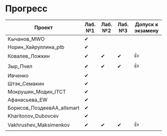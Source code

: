 # Прогресс

Проект                      | Лаб. №1 | Лаб. №2 | Лаб. №3 | Допуск к экзамену
----------------------------| ------- | ------- | ------- | ----------------
Кычанов_MWO                 | ✔       |         |         |
Норин_Хайруллина_ptb        | ✔       |         |         |
Ковалев_Ложкин              | ✔       | ✔       | ✔       | 👍
Зыр_Пчел                    | ✔       | ✔       | ✔       | 👍
Ивченко                     | ✔       |         |         |
Штэк_Семакин                | ✔       |         |         |
Мокрушин_Модин_ITCT         | ✔       |         |         |
Афанасьева_EW               | ✔       |         |         |
Борисов_ПоздеевАА_allsmart  | ✔       |         |         |  
Kharitonov_Dubovcev         | ✔       |         |         |
Vakhrushev_Maksimenkov      | ✔       | ✔       | ✔       | 👍
